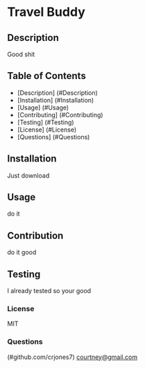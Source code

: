 # Travel Buddy
## Description  
Good shit
## Table of Contents
* [Description] (#Description)
* [Installation] (#Installation)
* [Usage] (#Usage)
* [Contributing] (#Contributing)
* [Testing] (#Testing)
* [License] (#License)
* [Questions] (#Questions)

## Installation
Just download
## Usage
do it
## Contribution
do it good
## Testing
I already tested so your good
### License
MIT
### Questions
(#github.com/crjones7)
courtney@gmail.com

